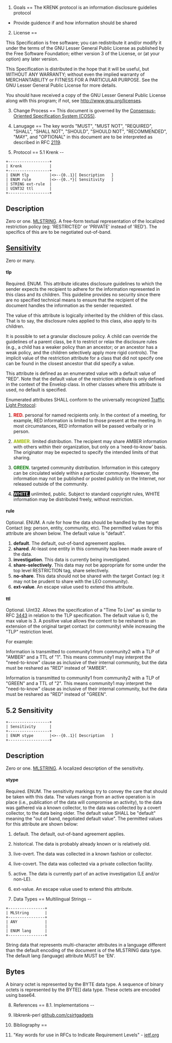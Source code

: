 1. Goals
==
The KRENK protocol is an information disclosure guidelies protocol

* Provide guidence if and how information should be shared

2. License
==

This Specification is free software; you can redistribute it and/or modify it under the terms of the GNU Lesser General Public License as published by the Free Software Foundation; either version 3 of the License, or (at your option) any later version.

This Specification is distributed in the hope that it will be useful, but WITHOUT ANY WARRANTY; without even the implied warranty of MERCHANTABILITY or FITNESS FOR A PARTICULAR PURPOSE. See the GNU Lesser General Public License for more details.

You should have received a copy of the GNU Lesser General Public License along with this program; if not, see <http://www.gnu.org/licenses>.

3. Change Process
==
This document is governed by the [Consensus-Oriented Specification System (COSS)](http://www.digistan.org/spec:1/COSS).


4. Lanugage
==
The key words "MUST", "MUST NOT", "REQUIRED", "SHALL", "SHALL NOT", "SHOULD", "SHOULD NOT", "RECOMMENDED", "MAY", and "OPTIONAL" in this document are to be interpreted as described in RFC [2119](http://www.ietf.org/rfc/rfc2119.txt).

5. Protocol
==
5.1 Krenk
--
```
+------------------+
| Krenk            |
+------------------+
| ENUM tlp         |<>--{0..1}[ Description   ]
| ENUM rule        |<>--{0..*}[ Sensitivity   ]
| STRING ext-rule  |
| UINT32 ttl       |
+------------------+
```

## Description
Zero or one. [MLSTRING](#multilingual-strings). A free-form textual representation of the localized restriction policy (eg: 'RESTRICTED' or 'PRIVATE' instead of 'RED'). The specifics of this are to be negotiated out-of-band.

## [Sensitivity](#52-sensitivity)
Zero or many.

#### tlp
Required. ENUM. This attribute idicates disclosure guidelines to which the sender expects the recipient to adhere for the information represented in this class and its children.  This guideline provides no security since there are no specified technical means to ensure that the recipient of the document handles the information as the sender requested.

The value of this attribute is logically inherited by the children of this class.  That is to say, the disclosure rules applied to this class, also apply to its children.
 
It is possible to set a granular disclosure policy. A child can override the guidelines of a parent class, be it to restrict or relax the disclosure rules (e.g., a child has a weaker policy than an ancestor; or an ancestor has a weak policy, and the children selectively apply more rigid controls).  The implicit value of the restriction attribute for a class that did not specify one can be found in the closest ancestor that did specify a value.

This attribute is defined as an enumerated value with a default value of "RED".  Note that the default value of the restriction attribute is only defined in the context of the Envelop class.  In other classes where this attribute is used, no default is specified.
    
Enumerated attributes SHALL conform to the universally recognized [Traffic Light Protocol](http://en.wikipedia.org/wiki/Traffic_Light_Protocol):
    
1. **<font color="red">RED.</font>** personal for named recipients only. In the context of a meeting, for example, RED information is limited to those present at the meeting. In most circumstances, RED information will be passed verbally or in person.

2. **<font color="amber">AMBER.</font>** limited distribution. The recipient may share AMBER information with others within their organization, but only on a ‘need-to-know’ basis. The originator may be expected to specify the intended limits of that sharing.

3. **<font color="green">GREEN.</font>** targeted community distribution. Information in this category can be circulated widely within a particular community. However, the information may not be published or posted publicly on the Internet, nor released outside of the community.

4. **<font color="white" style="BACKGROUND-COLOR: black">WHITE.</font>** unlimited, public. Subject to standard copyright rules, WHITE information may be distributed freely, without restriction.

#### rule
Optional. ENUM. A rule for how the data should be handled by the target Contact (eg: person, entity, community, etc). The permitted values for this attribute are shown below. The default value is "default".

1. **default**. The default, out-of-band agreement applies.
2. **shared**. At-least one entity in this community has been made aware of the data.
3. **investigation**. This data is currently being investigated.
4. **share-selectively**. This data may not be appropriate for some under the top level RESTRICTION tag, share selectively.
5. **no-share**. This data should not be shared with the target Contact (eg: it may not be prudent to share with the LEO community).
6. **ext-value**. An escape value used to extend this attribute.

#### ttl
Optional. Uint32. Allows the specification of a "Time To Live" as similar to RFC [3443](http://tools.ietf.org/html/rfc3443) in relation to the TLP specification. The default value is 0, the max value is 3. A positive value allows the content to be reshared to an extension of the original target contact (or community) while increasing the "TLP" restriction level.

For example:

  Information is transmitted to community1 from community2 with a TLP of "AMBER" and a TTL of "1". This means community1 may interpret the "need-to-know" clause as inclusive of their internal community, but the data must be reshared as "RED" instead of "AMBER".
  
Information is transmitted to community1 from community2 with a TLP of "GREEN" and a TTL of "2". This means community1 may interpret the "need-to-know" clause as inclusive of their internal community, but the data must be reshared as "RED" instead of "GREEN".

5.2 Sensitivity
--
```
+------------------+
| Sensitivity      |
+------------------+
| ENUM stype       |<>--{0..1}[ Description   ]
+------------------+
```

## Description
Zero or one. [MLSTRING](#multilingual-strings). A localized description of the sensitivity.

#### stype
Required. ENUM. The sensitivity markings try to convey the care that should be taken with this data. The values range from an active operation is in place (i.e., publication of the data will compromise an activity), to the data was gathered via a known collector, to the data was collected by a covert collector, to the data being older. The default value SHALL be "default" meaning the "out of band, negotiated default value". The permitted values for this attribute are shown below:

1. default. The default, out-of-band agreement applies.
2. historical. The data is probably already known or is relatively old.
3. live-overt. The data was collected in a known fashion or collector.
4. live-covert. The data was collected via a private collection facility.
5. active. The data is currently part of an active investigation (LE and/or non-LE).
6. ext-value. An escape value used to extend this attribute.


6. Data Types
==
Multilingual Strings
--
```
+----------------+
| MLString       |
+----------------+
| ANY            |
|                |
| ENUM lang      |
+----------------+
```
String data that represents multi-character attributes in a language different than the default encoding of the document is of the MLSTRING data type. The default lang (language) attribute MUST be 'EN'.

Bytes
--
A binary octet is represented by the BYTE data type.  A sequence of binary octets is represented by the BYTE[] data type.  These octets are encoded using base64.


8. References
==
8.1. Implementations
--
1. libkrenk-perl [github.com/csirtgadgets](https://github.com/csirtgadgets/libkrenk-perl)

9. Bibliography
==
1. "Key words for use in RFCs to Indicate Requirement Levels" - [ietf.org](http://tools.ietf.org/html/rfc2119)
